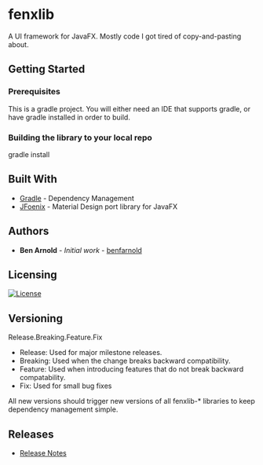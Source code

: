 # fenxlib
A UI framework for JavaFX.  Mostly code I got tired of copy-and-pasting about.

## Getting Started
### Prerequisites
This is a gradle project.  You will either need an IDE that supports gradle, or have gradle installed in order to build.

### Building the library to your local repo
gradle install

## Built With
* [Gradle](https://gradle.org/) - Dependency Management
* [JFoenix](http://www.jfoenix.com/) - Material Design port library for JavaFX

## Authors
* **Ben Arnold** - *Initial work* - [benfarnold](https://github.com/benfarnold)

## Licensing

[![License](https://img.shields.io/badge/License-Apache%202.0-blue.svg)](https://github.com/Legyver/fenxlib/blob/master/LICENSE)


## Versioning
Release.Breaking.Feature.Fix
- Release: Used for major milestone releases.
- Breaking: Used when the change breaks backward compatibility.
- Feature: Used when introducing features that do not break backward compatability.
- Fix: Used for small bug fixes

All new versions should trigger new versions of all fenxlib-* libraries to keep dependency management simple.

## Releases
* [Release Notes](https://github.com/Legyver/fenxlib/blob/master/RELEASE.MD)
